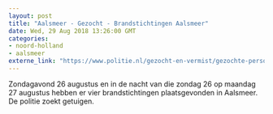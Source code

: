 ```yaml
---
layout: post
title: "Aalsmeer - Gezocht - Brandstichtingen Aalsmeer"
date: Wed, 29 Aug 2018 13:26:00 GMT
categories: 
- noord-holland 
- aalsmeer 
externe_link: "https://www.politie.nl/gezocht-en-vermist/gezochte-personen/2018/augustus/brandstichtingen-aalsmeer-getuigen-gezocht.html"
---
```


Zondagavond 26 augustus en in de nacht van die zondag 26 op maandag 27 augustus hebben er vier brandstichtingen plaatsgevonden in Aalsmeer. De politie zoekt getuigen.
